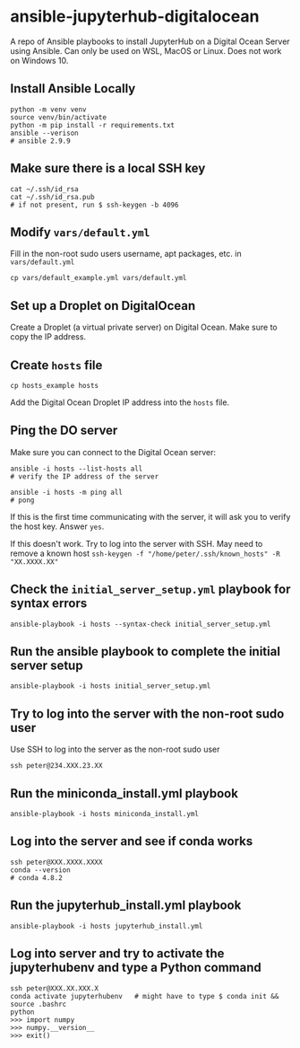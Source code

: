# ansible-jupyterhub-digitalocean

A repo of Ansible playbooks to install JupyterHub on a Digital Ocean Server using Ansible. Can only be used on WSL, MacOS or Linux. Does not work on Windows 10.

## Install Ansible Locally

```
python -m venv venv
source venv/bin/activate
python -m pip install -r requirements.txt
ansible --verison
# ansible 2.9.9
```

## Make sure there is a local SSH key

```
cat ~/.ssh/id_rsa
cat ~/.ssh/id_rsa.pub
# if not present, run $ ssh-keygen -b 4096
```

## Modify ```vars/default.yml```

Fill in the non-root sudo users username, apt packages, etc. in ```vars/default.yml```

```
cp vars/default_example.yml vars/default.yml
```

## Set up a Droplet on DigitalOcean

Create a Droplet (a virtual private server) on Digital Ocean. Make sure to copy the IP address.

## Create ```hosts``` file

```
cp hosts_example hosts
```

Add the Digital Ocean Droplet IP address into the ```hosts``` file.

## Ping the DO server

Make sure you can connect to the Digital Ocean server:

```
ansible -i hosts --list-hosts all
# verify the IP address of the server

ansible -i hosts -m ping all
# pong
```

If this is the first time communicating with the server, it will ask you to verify the host key. Answer ```yes```.

If this doesn't work. Try to log into the server with SSH. May need to remove a known host ```ssh-keygen -f "/home/peter/.ssh/known_hosts" -R "XX.XXXX.XX"```

## Check the ```initial_server_setup.yml``` playbook for syntax errors

```
ansible-playbook -i hosts --syntax-check initial_server_setup.yml
```

## Run the ansible playbook to complete the initial server setup

```
ansible-playbook -i hosts initial_server_setup.yml
```

## Try to log into the server with the non-root sudo user

Use SSH to log into the server as the non-root sudo user

```
ssh peter@234.XXX.23.XX
```

## Run the miniconda_install.yml playbook

```
ansible-playbook -i hosts miniconda_install.yml
```


## Log into the server and see if conda works

```
ssh peter@XXX.XXXX.XXXX
conda --version
# conda 4.8.2
```

## Run the jupyterhub_install.yml playbook

```
ansible-playbook -i hosts jupyterhub_install.yml
```

## Log into server and try to activate the jupyterhubenv and type a Python command

```
ssh peter@XXX.XX.XXX.X
conda activate jupyterhubenv   # might have to type $ conda init && source .bashrc
python
>>> import numpy
>>> numpy.__version__
>>> exit()
```
